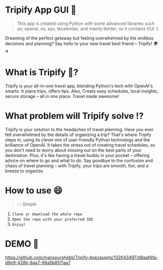 # **Tripify App GUI 📱**
> This app is created using Python with some advanced libraries such as; openai, os, sys, tkcalendar, and mainly tkinter; so it contains GUI :)

<p>Dreaming of the perfect getaway but feeling overwhelmed by the endless decisions and planning? Say hello to your new travel best friend – Tripify! 🌍✈️</p>


# **What is Tripify 🤔?** 
<p>Tripify is your all-in-one travel app, blending Python's tech with OpenAI's smarts. It plans trips, offers tips. Also, Creats easy schedules, local insights, secure storage – all in one place. Travel made awesome!</p> 

# **What problem will Tripify solve ⁉️**
<p>Tripify is your solution to the headaches of travel planning. Have you ever felt overwhelmed by the details of organizing a trip? That's where Tripify steps in, using its clever mix of user-friendly Python technology and the brilliance of OpenAI. It takes the stress out of creating travel schedules, so you don't need to worry about missing out on the best parts of your destination. Plus, it's like having a travel buddy in your pocket – offering advice on where to go and what to do. Say goodbye to the confusion and chaos of travel planning – with Tripify, your trips are smooth, fun, and a breeze to organize.</p>

# **How to use 😄**
> 💡: Simple

1. ```Clone or download the whole repo```
2. ```Open the repo with your preferred IDE```
3. ```Enjoy!```

# **DEMO 🧪**


https://github.com/mansourshebli/Tripify-App/assets/132643497/d8aaf4fa-d9e9-428b-8aa7-98a5b8511aa7


